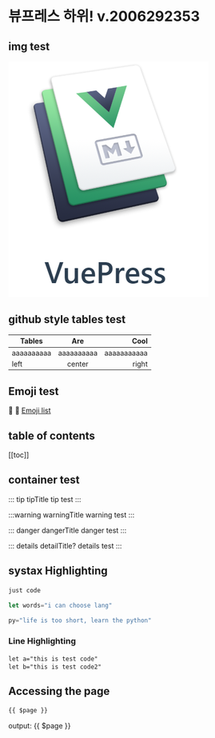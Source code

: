 # 뷰프레스 하위!  v.2006292353

## img test  
![An img](./img.png)  
  
## github style tables test
| Tables | Are | Cool |
|-|:-:|-:|
|aaaaaaaaaa|aaaaaaaaaa|aaaaaaaaaaa|
|left|center|right|  

## Emoji test
:tada: :100:
[Emoji list](https://github.com/markdown-it/markdown-it-emoji/blob/master/lib/data/full.json)

## table of contents
[[toc]]  
  
## container test
::: tip tipTitle
tip test
:::

:::warning warningTitle
warning test
:::

::: danger dangerTitle
danger test
:::

::: details detailTitle?
details test
:::

## systax Highlighting
```
just code
```

```js
let words="i can choose lang"
```

```python
py="life is too short, learn the python"
```

### Line Highlighting
```js{2}
let a="this is test code"
let b="this is test code2"
```

## Accessing the page
```md
{{ $page }}
```

output:
{{ $page }}

